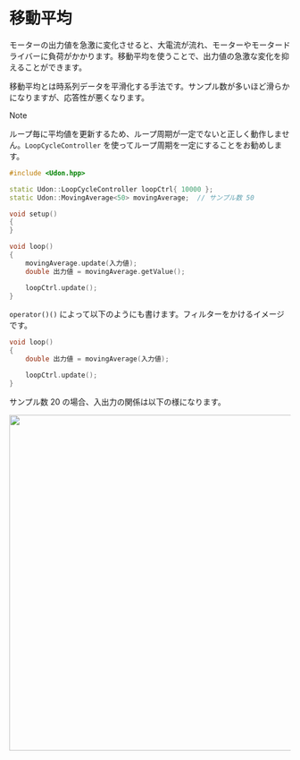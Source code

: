 # 移動平均

モーターの出力値を急激に変化させると、大電流が流れ、モーターやモータードライバーに負荷がかかります。移動平均を使うことで、出力値の急激な変化を抑えることができます。

移動平均とは時系列データを平滑化する手法です。サンプル数が多いほど滑らかになりますが、応答性が悪くなります。

> [!NOTE]
> 
> ループ毎に平均値を更新するため、ループ周期が一定でないと正しく動作しません。`LoopCycleController` を使ってループ周期を一定にすることをお勧めします。

```cpp
#include <Udon.hpp>

static Udon::LoopCycleController loopCtrl{ 10000 };
static Udon::MovingAverage<50> movingAverage;  // サンプル数 50

void setup()
{
}

void loop()
{
    movingAverage.update(入力値);
    double 出力値 = movingAverage.getValue();

    loopCtrl.update();
}
```

`operator()()` によって以下のようにも書けます。フィルターをかけるイメージです。

```cpp
void loop()
{
    double 出力値 = movingAverage(入力値);

    loopCtrl.update();
}
```

サンプル数 20 の場合、入出力の関係は以下の様になります。

<img width="600px" src="https://github.com/udonrobo/UdonLibrary/assets/91818705/7ecee0be-40ea-42df-9706-72bfa54a2713"/>
